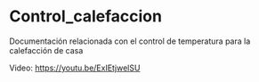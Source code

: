 # Control_calefaccion
Documentación relacionada con el control de temperatura para la calefacción de casa

Video: https://youtu.be/ExIEtjwelSU
